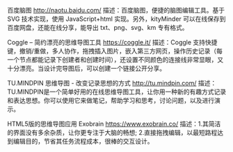百度脑图
http://naotu.baidu.com/
描述：百度脑图，便捷的脑图编辑工具。基于 SVG 技术实现，使用 JavaScript+html 实现。另外，kityMinder 可以在线保存到百度网盘，还能在线分享，能导出 txt、png、svg、km 专有格式。

Coggle – 简约漂亮的思维导图工具
https://coggle.it/
描述：Coggle 支持快捷键，撤销/重做，多人协作，拖拽插入图片，嵌入第三方网页，操作历史记录（每一个节点都能记录下创建者和创建时间），还设置不同颜色的连接线非常显眼，又十分漂亮。当设计完导图后，可以创建一个链接公开分享。

TU.MINDPIN 思维导图 - 改变记录思想的方式
http://tu.mindpin.com/
描述：TU.MINDPIN是一个简单好用的在线思维导图工具，让你用一种新的有趣方式记录和表达思想。你可以使用它来做笔记，帮助学习和思考，讨论问题，以及进行演示。

HTML5版的思维导图应用 Exobrain
https://www.exobrain.co/
描述：1.其简洁的界面没有多余杂质，让你更专注于大脑的畅想; 2.直接拖拽编辑，以最短路程达到编辑目的，节省其任务流程成本，很棒的交互设计。
















